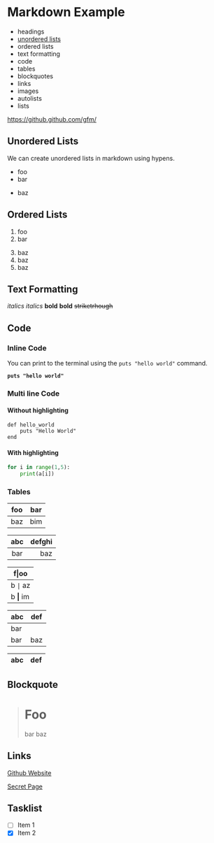 # Markdown Example

- headings
- [unordered lists](#unordered-lists)
- ordered lists
- text formatting
- code
- tables
- blockquotes
- links
- images
- autolists
- lists

https://github.github.com/gfm/

## Unordered Lists

We can create unordered lists in markdown using hypens.

- foo
- bar
+ baz

## Ordered Lists

1. foo
2. bar
3) baz
3) baz
3) baz

## Text Formatting

_italics_
*italics*
**bold**
__bold__
~~striketrhough~~

## Code

### Inline Code

You can print to the terminal using the `puts "hello world"` command.

**`puts "hello world"`**

### Multi line Code

#### Without highlighting

```
def hello_world
    puts "Hello World"
end
```

#### With highlighting

```py
for i in range(1,5):
    print(a[i])
```

### Tables

| foo | bar |
| --- | --- |
| baz | bim |

| abc | defghi |
:-: | -----------:
bar | baz

| f\|oo  |
| ------ |
| b `\|` az |
| b **\|** im |

| abc | def |
| --- | --- |
| bar |
| bar | baz | boo |

| abc | def |
| --- | --- |

## Blockquote

> # Foo
> bar
> baz

## Links

[Github Website](https://github.com)

[Secret Page](./Secret.md)

## Tasklist

- [ ] Item 1
- [x] Item 2
